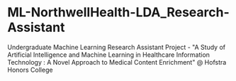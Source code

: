 # ML-NorthwellHealth-LDA_Research-Assistant
Undergraduate Machine Learning Research Assistant Project - "A Study of Artificial Intelligence and Machine Learning in Healthcare Information Technology : A Novel Approach to Medical Content Enrichment" @ Hofstra Honors College
